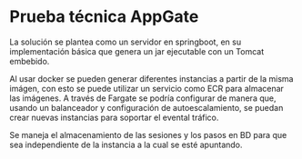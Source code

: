 # Prueba técnica AppGate

La solución se plantea como un servidor en springboot, en su implementación básica que genera un jar ejecutable con un Tomcat embebido.

Al usar docker se pueden generar diferentes instancias a partir de la misma imágen, con esto se puede utilizar un servicio como ECR para almacenar las imágenes. A través de Fargate se podría configurar de manera que, usando un balanceador y configuración de autoescalamiento, se puedan crear nuevas instancias para soportar el evental tráfico.

Se maneja el almacenamiento de las sesiones y los pasos en BD para que sea independiente de la instancia a la cual se esté apuntando.